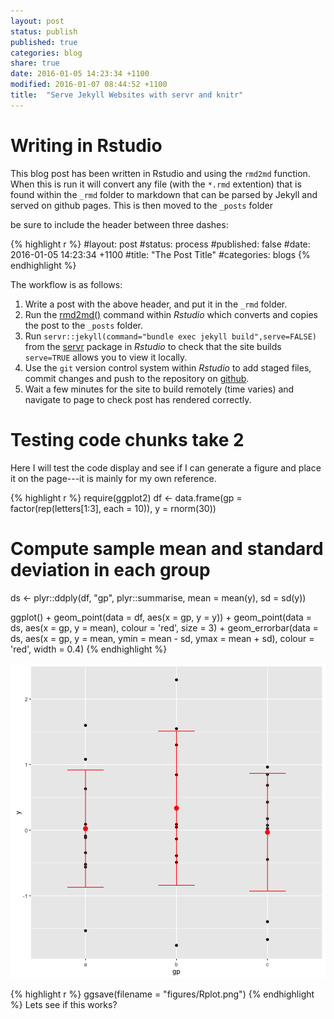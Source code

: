 ```yaml
---
layout: post
status: publish
published: true
categories: blog
share: true
date: 2016-01-05 14:23:34 +1100
modified: 2016-01-07 08:44:52 +1100
title:  "Serve Jekyll Websites with servr and knitr"
---
```

# Writing in Rstudio
This blog post has been written in Rstudio and using the `rmd2md` function. When this is run it will convert any file (with the `*.rmd` extention) that is found within the `_rmd` folder to markdown that can be parsed by Jekyll and served on github pages. This is then moved to the `_posts` folder 
 
be sure to include the header between three dashes:
 

{% highlight r %}
#layout: post
#status: process
#published: false
#date: 2016-01-05 14:23:34 +1100
#title:  "The Post Title"
#categories: blogs
{% endhighlight %}
 
The workflow is as follows:
 
1. Write a post with the above header, and put it in the `_rmd` folder.
2. Run the [rmd2md()](https://github.com/AndySouth/andysouth.github.io/blob/master/rmd2md.r) command within *Rstudio* which converts and copies the post to the `_posts` folder.
3. Run `servr::jekyll(command="bundle exec jekyll build",serve=FALSE)` from the [servr](https://github.com/yihui/servr) package in *Rstudio* to check that the site builds `serve=TRUE` allows you to view it locally.
4. Use the `git` version control system within *Rstudio* to add staged files, commit changes and push to the repository on [github](http://www.github.com).
5. Wait a few minutes for the site to build remotely (time varies) and navigate to page to check post has rendered correctly.  
 
 
# Testing code chunks take 2
Here I will test the code display and see if I can generate a figure and place it on the page---it is mainly for my own reference.

{% highlight r %}
require(ggplot2)
df <- data.frame(gp = factor(rep(letters[1:3], each = 10)),
                 y = rnorm(30))
# Compute sample mean and standard deviation in each group
ds <- plyr::ddply(df, "gp", plyr::summarise, mean = mean(y), sd = sd(y))
 
 
ggplot() +
  geom_point(data = df, aes(x = gp, y = y)) +
  geom_point(data = ds, aes(x = gp, y = mean),
             colour = 'red', size = 3) +
  geom_errorbar(data = ds, aes(x = gp, y = mean,
                               ymin = mean - sd, ymax = mean + sd),
                colour = 'red', width = 0.4)
{% endhighlight %}

![plot of chunk unnamed-chunk-2](/figures/unnamed-chunk-2-1.png) 

{% highlight r %}
ggsave(filename = "figures/Rplot.png")
{% endhighlight %}
Lets see if this works?
